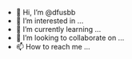 - 👋 Hi, I’m @dfusbb
- 👀 I’m interested in ...
- 🌱 I’m currently learning ...
- 💞️ I’m looking to collaborate on ...
- 📫 How to reach me ...

<!---
dfusbb/dfusbb is a ✨ special ✨ repository because its `README.md` (this file) appears on your GitHub profile.
You can click the Preview link to take a look at your changes.
--->
